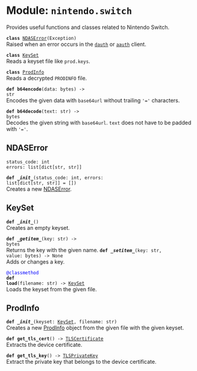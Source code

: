 
# Module: <code>nintendo.switch</code>

Provides useful functions and classes related to Nintendo Switch.

<code>**class** [NDASError](#ndaserror)(Exception)</code><br>
<span class="docs">Raised when an error occurs in the [`dauth`](../dauth) or [`aauth`](../aauth) client.</span>

<code>**class** [KeySet](#keyset)</code><br>
<span class="docs">Reads a keyset file like `prod.keys`.</span>

<code>**class** [ProdInfo](#prodinfo)</code><br>
<span class="docs">Reads a decrypted `PRODINFO` file.</span>

<code>**def b64encode**(data: bytes) -> str</code><br>
<span class="docs">Encodes the given data with `base64url` without trailing `'='` characters.

<code>**def b64decode**(text: str) -> bytes</code><br>
<span class="docs">Decodes the given string with `base64url`. `text` does not have to be padded with `'='`.

## NDASError
`status_code: int`<br>
`errors: list[dict[str, str]]`

<code>**def _\_init__**(status_code: int, errors: list[dict[str, str]] = [])</code><br>
<span class="docs">Creates a new [NDASError](#ndaserror).</span>

## KeySet
<code>**def _\_init__**()</code><br>
<span class="docs">Creates an empty keyset.</span>

<code>**def _\_getitem__**(key: str) -> bytes</code><br>
<span class="docs">Returns the key with the given name.</span>
<code>**def _\_setitem__**(key: str, value: bytes) -> None</code><br>
<span class="docs">Adds or changes a key.</span>

<code style="color: blue">@classmethod</code><br>
<code>**def load**(filename: str) -> [KeySet](#keyset)</code><br>
<span class="docs">Loads the keyset from the given file.</span>


## ProdInfo
<code>**def _\_init__**(keyset: [KeySet](#keyset), filename: str)</code><br>
<span class="docs">Creates a new [ProdInfo](#prodinfo) object from the given file with the given keyset.</span>

<code>**def get_tls_cert**() -> [TLSCertificate](../common/tls#tlscertificate)</code><br>
<span class="docs">Extracts the device certificate.</span>

<code>**def get_tls_key**() -> [TLSPrivateKey](../common/tls#tlsprivatekey)</code><br>
<span class="docs">Extract the private key that belongs to the device certificate.</span>
